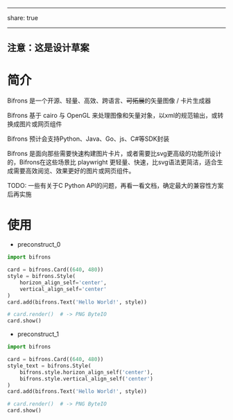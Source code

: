 
---
share: true

---

## 注意：这是设计草案
# 简介

Bifrons 是一个开源、轻量、高效、跨语言、<del>可拓展</del>的矢量图像 / 卡片生成器

Bifrons 基于 cairo 与 OpenGL 来处理图像和矢量对象，以xml的规范输出，或转换成图片或网页组件

Bifrons 预计会支持Python、Java、Go、js、C#等SDK封装

Bifrons 是面向那些需要快速构建图片卡片，或者需要比svg更高级的功能所设计的，Bifrons在这些场景比 playwright 更轻量、快速，比svg语法更简洁，适合生成需要高效阅览、效果更好的图片或网页组件。

TODO: 一些有关于C Python API的问题，再看一看文档，确定最大的兼容性方案后再实施

# 使用

- preconstruct_0
```python
import bifrons

card = bifrons.Card((640, 480))
style = bifrons.Style(
	horizon_align_self='center',
	vertical_align_self='center'
)
card.add(bifrons.Text('Hello World!', style))

# card.render()  # -> PNG ByteIO
card.show()
```

- preconstruct_1
```python
import bifrons

card = bifrons.Card((640, 480))
style_text = bifrons.Style(
	bifrons.style.horizon_align_self('center'),
	bifrons.style.vertical_align_self('center')
)
card.add(bifrons.Text('Hello World!', style))

# card.render()  # -> PNG ByteIO
card.show()
```
